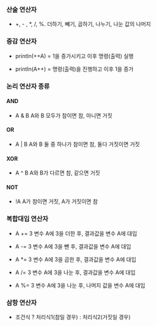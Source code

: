 ### 산술 연산자

* +, - , *, /, %.  더하기, 빼기, 곱하기, 나누기, 나눈 값의 나머지


### 증감 연산자

* println(++A) = 1을 증가시키고 이후 명령(출력) 실행

* println(A++) = 명령(출력)을 진행하고 이후 1을 증가


### 논리 연산자 종류

#### AND 
 
* A & B  A와 B 모두가 참이면 참, 아니면 거짓

#### OR 

* A | B  A와 B 둘 중 하나가 참이면 참, 둘다 거짓이면 거짓

#### XOR 

* A ^ B  A와 B가 다르면 참, 같으면 거짓

#### NOT

* !A  A가 참이면 거짓, A가 거짓이면 참


### 복합대입 연산자

* A += 3  변수 A에 3을 더한 후, 결과값을 변수 A에 대입

* A -= 3  변수 A에 3을 뺀 후, 결과값을 변수 A에 대입

* A *= 3  변수 A에 3을 곱한 후, 결과값을 변수 A에 대입

* A /= 3  변수 A에 3을 나눈 후, 결과값을 변수 A에 대입

* A %= 3  변수 A에 3을 나눈 후, 나머지 값을 변수 A에 대입


### 삼항 연산자

* 조건식 ? 처리식1(참일 경우) : 처리식2(거짓일 경우)
